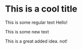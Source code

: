 # This is a cool title
This is some regular text
Hello!

This is some new text

This is a great added idea. not!
